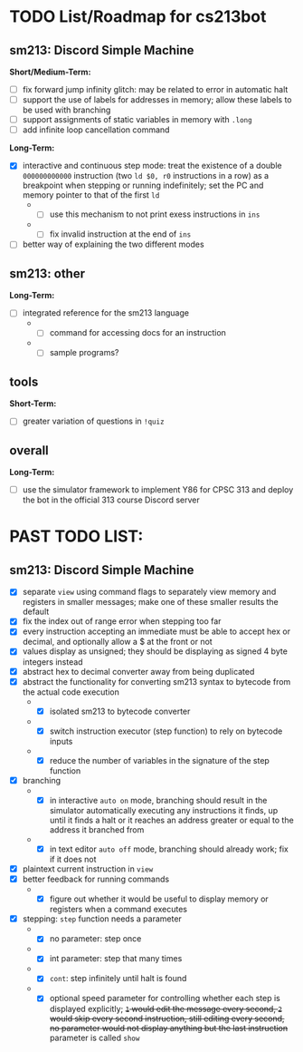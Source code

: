 # TODO List/Roadmap for cs213bot

## sm213: Discord Simple Machine

**Short/Medium-Term:**
- [ ] fix forward jump infinity glitch: may be related to error in automatic halt
- [ ] support the use of labels for addresses in memory; allow these labels to be used with branching
- [ ] support assignments of static variables in memory with `.long`
- [ ] add infinite loop cancellation command

**Long-Term:**

- [X] interactive and continuous step mode: treat the existence of a double `000000000000` instruction (two `ld $0, r0` instructions in a row) as a breakpoint when stepping or running indefinitely; set the PC and memory pointer to that of the first `ld`
     * - [ ] use this mechanism to not print exess instructions in `ins`
     * - [ ] fix invalid instruction at the end of `ins`
- [ ] better way of explaining the two different modes

## sm213: other

**Long-Term:**
- [ ] integrated reference for the sm213 language
     * - [ ] command for accessing docs for an instruction
     * - [ ] sample programs?

## tools

**Short-Term:**
- [ ] greater variation of questions in `!quiz`
    
## overall

**Long-Term:**
- [ ] use the simulator framework to implement Y86 for CPSC 313 and deploy the bot in the official 313 course Discord server

# PAST TODO LIST:

## sm213: Discord Simple Machine

- [X] separate `view` using command flags to separately view memory and registers in smaller messages; make one of these smaller results the default
- [X] fix the index out of range error when stepping too far
- [X] every instruction accepting an immediate must be able to accept hex or decimal, and optionally allow a $ at the front or not
- [X] values display as unsigned; they should be displaying as signed 4 byte integers instead
- [X] abstract hex to decimal converter away from being duplicated
- [X] abstract the functionality for converting sm213 syntax to bytecode from the actual code execution
     * - [X] isolated sm213 to bytecode converter
     * - [X] switch instruction executor (step function) to rely on bytecode inputs
     * - [X] reduce the number of variables in the signature of the step function
- [X] branching
     * - [X] in interactive `auto on` mode, branching should result in the simulator automatically executing any instructions it finds, up until it finds a halt or it reaches an address greater or equal to the address it branched from
     * - [X] in text editor `auto off` mode, branching should already work; fix if it does not
- [X] plaintext current instruction in `view`
- [X] better feedback for running commands
     * - [X] figure out whether it would be useful to display memory or registers when a command executes
- [X] stepping: `step` function needs a parameter
     * - [x] no parameter: step once
     * - [X] int parameter: step that many times
     * - [X] `cont`: step infinitely until halt is found
     * - [X] optional speed parameter for controlling whether each step is displayed explicitly; ~~`1` would edit the message every second, `2` would skip every second instruction, still editing every second, no parameter would not display anything but the last instruction~~ parameter is called `show`
